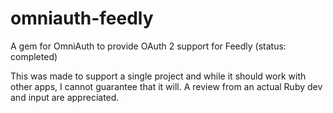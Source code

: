 omniauth-feedly
===============

A gem for OmniAuth to provide OAuth 2 support for Feedly (status: completed)

This was made to support a single project and while it should work with other apps, I cannot guarantee that it will. A review from an actual Ruby dev and input are appreciated. 
